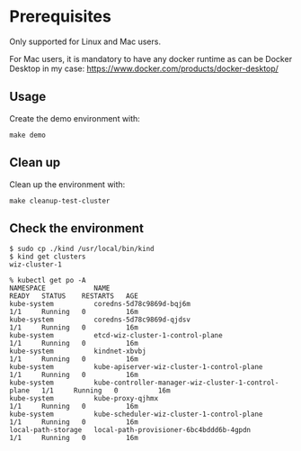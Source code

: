 # Prerequisites

Only supported for Linux and Mac users.

For Mac users, it is mandatory to have any docker runtime as can be Docker Desktop in my case: https://www.docker.com/products/docker-desktop/

## Usage

Create the demo environment with:

```shell
make demo
```
## Clean up

Clean up the environment with:

```shell
make cleanup-test-cluster
```

## Check the environment
```shell
$ sudo cp ./kind /usr/local/bin/kind
$ kind get clusters 
wiz-cluster-1
```
```shell
% kubectl get po -A
NAMESPACE            NAME                                                  READY   STATUS    RESTARTS   AGE
kube-system          coredns-5d78c9869d-bqj6m                              1/1     Running   0          16m
kube-system          coredns-5d78c9869d-qjdsv                              1/1     Running   0          16m
kube-system          etcd-wiz-cluster-1-control-plane                      1/1     Running   0          16m
kube-system          kindnet-xbvbj                                         1/1     Running   0          16m
kube-system          kube-apiserver-wiz-cluster-1-control-plane            1/1     Running   0          16m
kube-system          kube-controller-manager-wiz-cluster-1-control-plane   1/1     Running   0          16m
kube-system          kube-proxy-qjhmx                                      1/1     Running   0          16m
kube-system          kube-scheduler-wiz-cluster-1-control-plane            1/1     Running   0          16m
local-path-storage   local-path-provisioner-6bc4bddd6b-4gpdn               1/1     Running   0          16m
```

